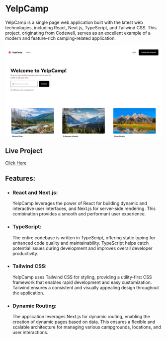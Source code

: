 <h1>YelpCamp</h1> 

<p>YelpCamp is a single page web application built with the latest web technologies, including React, Next.js, TypeScript, and Tailwind CSS. This project, originating from Codewell, serves as an excellent example of a modern and feature-rich camping-related application.</p> 

<img src='https://github.com/lucas1337dev/yelpcamp/blob/main/public/yelpcamp-lilac.vercel.app_home.png' alt="Project Image" />

<h2>Live Project</h2>
<a href="https://yelpcamp-lilac.vercel.app/">Click Here</a>

<h2>Features:</h2> 
<ul> 
  <li><h3>React and Next.js:</h3> YelpCamp leverages the power of React for building dynamic and interactive user interfaces, and Next.js for server-side rendering. This combination provides a smooth and performant user experience.</li>
  <li><h3>TypeScript:</h3> The entire codebase is written in TypeScript, offering static typing for enhanced code quality and maintainability. TypeScript helps catch potential issues during development and improves overall developer productivity.</li> 
  <li><h3>Tailwind CSS:</h3> YelpCamp uses Tailwind CSS for styling, providing a utility-first CSS framework that enables rapid development and easy customization. Tailwind ensures a consistent and visually appealing design throughout the application.</li> 
  <li><h3>Dynamic Routing:</h3> The application leverages Next.js for dynamic routing, enabling the creation of dynamic pages based on data. This ensures a flexible and scalable architecture for managing various campgrounds, locations, and user interactions.</li>
</ul>

